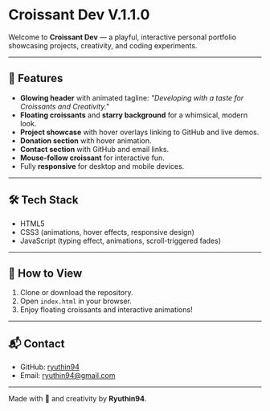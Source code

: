 # Croissant Dev V.1.1.0

Welcome to **Croissant Dev** — a playful, interactive personal portfolio showcasing projects, creativity, and coding experiments.  

---

## 🌟 Features

- **Glowing header** with animated tagline: *"Developing with a taste for Croissants and Creativity."*  
- **Floating croissants** and **starry background** for a whimsical, modern look.  
- **Project showcase** with hover overlays linking to GitHub and live demos.
- **Donation section** with hover animation.
- **Contact section** with GitHub and email links.  
- **Mouse-follow croissant** for interactive fun.  
- Fully **responsive** for desktop and mobile devices.  

---

## 🛠 Tech Stack

- HTML5  
- CSS3 (animations, hover effects, responsive design)  
- JavaScript (typing effect, animations, scroll-triggered fades)  

---

## 🚀 How to View

1. Clone or download the repository.  
2. Open `index.html` in your browser.  
3. Enjoy floating croissants and interactive animations!  

---

## 📬 Contact

- GitHub: [ryuthin94](https://github.com/ryuthin94)  
- Email: ryuthin94@gmail.com  

---

Made with 🥐 and creativity by **Ryuthin94**.
